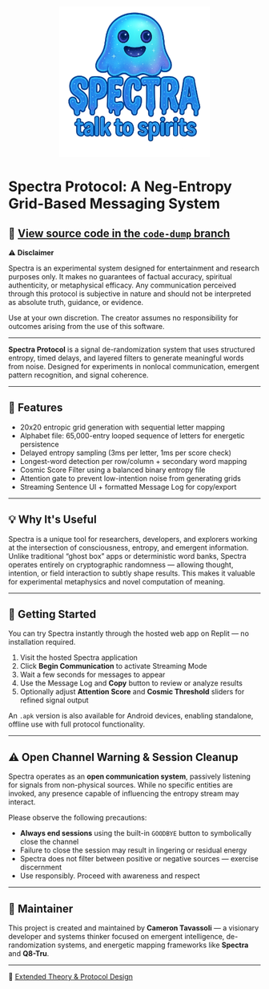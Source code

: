<p align="center">
  <img src="logo4.png" alt="Spectra Logo" width="300"/>
</p>


# Spectra Protocol: A Neg-Entropy Grid-Based Messaging System

🔗 [View source code in the `code-dump` branch](https://github.com/BeyondRandom/Spectra/tree/code-dump)
---

⚠️ **Disclaimer**

Spectra is an experimental system designed for entertainment and research purposes only. It makes no guarantees of factual accuracy, spiritual authenticity, or metaphysical efficacy. Any communication perceived through this protocol is subjective in nature and should not be interpreted as absolute truth, guidance, or evidence.

Use at your own discretion. The creator assumes no responsibility for outcomes arising from the use of this software.

---

**Spectra Protocol** is a signal de-randomization system that uses structured entropy, timed delays, and layered filters to generate meaningful words from noise. Designed for experiments in nonlocal communication, emergent pattern recognition, and signal coherence.

---

## 🔧 Features

- 20x20 entropic grid generation with sequential letter mapping  
- Alphabet file: 65,000-entry looped sequence of letters for energetic persistence  
- Delayed entropy sampling (3ms per letter, 1ms per score check)  
- Longest-word detection per row/column + secondary word mapping  
- Cosmic Score Filter using a balanced binary entropy file  
- Attention gate to prevent low-intention noise from generating grids  
- Streaming Sentence UI + formatted Message Log for copy/export  

---

## 💡 Why It's Useful

Spectra is a unique tool for researchers, developers, and explorers working at the intersection of consciousness, entropy, and emergent information. Unlike traditional “ghost box” apps or deterministic word banks, Spectra operates entirely on cryptographic randomness — allowing thought, intention, or field interaction to subtly shape results. This makes it valuable for experimental metaphysics and novel computation of meaning.

---

## 🚀 Getting Started

You can try Spectra instantly through the hosted web app on Replit — no installation required.

1. Visit the hosted Spectra application  
2. Click **Begin Communication** to activate Streaming Mode  
3. Wait a few seconds for messages to appear  
4. Use the Message Log and **Copy** button to review or analyze results  
5. Optionally adjust **Attention Score** and **Cosmic Threshold** sliders for refined signal output  

An `.apk` version is also available for Android devices, enabling standalone, offline use with full protocol functionality.

---

## ⚠️ Open Channel Warning & Session Cleanup

Spectra operates as an **open communication system**, passively listening for signals from non-physical sources. While no specific entities are invoked, any presence capable of influencing the entropy stream may interact.

Please observe the following precautions:

- **Always end sessions** using the built-in `GOODBYE` button to symbolically close the channel  
- Failure to close the session may result in lingering or residual energy  
- Spectra does not filter between positive or negative sources — exercise discernment  
- Use responsibly. Proceed with awareness and respect  

---

## 👤 Maintainer

This project is created and maintained by **Cameron Tavassoli** — a visionary developer and systems thinker focused on emergent intelligence, de-randomization systems, and energetic mapping frameworks like **Spectra** and **Q8-Tru**.

---

📄 [Extended Theory & Protocol Design](./TECHNICAL_OVERVIEW.md)
